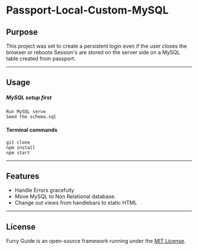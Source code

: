 # Passport-Local-Custom-MySQL

## Purpose 

This project was set to create a persistent login even if the user closes the browser or reboots
Session's are stored on the server side on a MySQL table created from passport.

<hr>

## Usage

##### MySQL setup first
```
Run MySQL serve
Seed the schema.sql
```

#### Terminal commands
```
git clone 
npm install
npm start
```

<hr>

## Features

- Handle Errors gracefully
- Move MySQL to Non Relational database. 
- Change out views from handlebars to static HTML

<hr>

## License

Furry Guide is an open-source framework running under the [MIT License](https://opensource.org/licenses/MIT).
